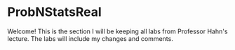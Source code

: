 # ProbNStatsReal

Welcome! This is the section I will be keeping all labs from Professor Hahn's lecture. The labs will include my changes and comments.

